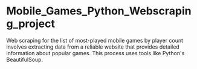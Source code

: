 # Mobile_Games_Python_Webscraping_project
Web scraping for the list of most-played mobile games by player  count involves extracting data from a reliable website that provides  detailed information about popular games. This process uses tools  like Python's BeautifulSoup.
